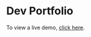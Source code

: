 # Dev Portfolio

To view a live demo, [click here](https://winash1618.github.io/Learning-Portfolio/).
